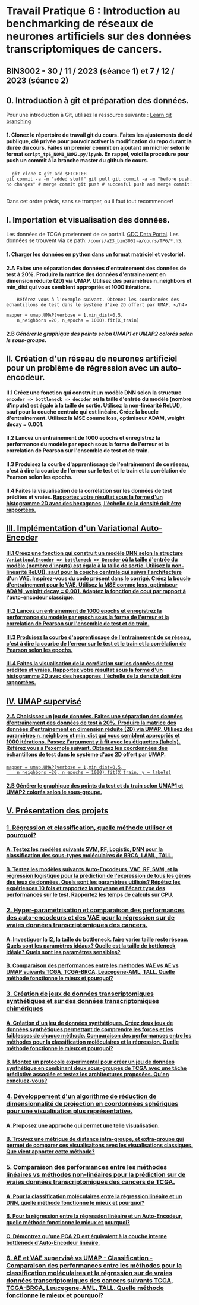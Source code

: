 # Travail Pratique 6 : Introduction au benchmarking de réseaux de neurones artificiels sur des données transcriptomiques de cancers.
## BIN3002 - 30 / 11 / 2023 (séance 1) et 7 / 12 / 2023 (séance 2) </h2>
## 0. Introduction à git et préparation des données. </h2>
Pour une introduction à Git, utilisez la ressource suivante :  <a href="https://learngitbranching.js.org/?locale=fr_FR" target="_blank">Learn git branching</a> 
        <h4>1. Clonez le répertoire de travail git du cours. Faites les ajustements de clé publique, clé privée pour pouvoir activer
            la modification du repo durant la durée du cours. Faites un premier commit en ajoutant un michier selon le format
            <code>script_tp6_NOM1_NOM2.py/ipynb</code>. En rappel, voici la procédure pour push un commit à la branche master du
            github de cours.
        </h4>
            <pre>
            <code class="langugage-bash">
                git clone X 
                git add $FICHIER
                git commit -a -m "added stuff"
                git pull
                git commit -a -m "before push, no changes" # merge commit
                git push # succesful push and merge commit! 
            </code>
        </pre>
        <p>
        Dans cet ordre précis, sans se tromper, ou il faut tout recommencer!
        </p>
        <h2>I. Importation et visualisation des données. </h2>
        <p>
            Les données de TCGA proviennent de ce portail. <a href="https://portal.gdc.cancer.gov/" target="_blank">GDC Data Portal</a>. 
            Les données se trouvent via ce path: <code>/cours/a23_bin3002-a/cours/TP6/*.h5</code>.
        </p>
#### 1. Charger les données en python dans un format matriciel et vectoriel.
#### 2.A Faites une séparation des données d'entrainement des données de test à 20%. Produire la matrice des données d'entrainement en dimension réduite (2D) via UMAP. Utilisez des paramètres n_neighbors et min_dist qui vous semblent appropriés et 1000 itérations. 
        Référez vous à l'exemple suivant. Obtenez les coordonnées des échantillons de test dans le système d'axe 2D offert par UMAP. </h4>
   <pre><code class="language-python">mapper = umap.UMAP(verbose = 1,min_dist=0.5, 
    n_neighbors =20, n_epochs = 1000).fit(X_train)</code></pre>     
#### 2.B ***Générer le graphique des points selon UMAP1 et UMAP2 colorés selon le sous-groupe.***
## II. Création d'un réseau de neurones artificiel pour un problème de régression avec un auto-encodeur.
#### II.1 Créez une fonction qui construit un modèle DNN selon la structure <code>encoder => bottleneck => decoder</code> où la taille d'entrée du modèle (nombre d'inputs) est égale à la taille de sortie. Utilisez la non-linéarité ReLU(), sauf pour la couche centrale qui est linéaire. Créez la boucle d'entrainement. Utilisez la MSE comme loss, optimiseur ADAM, weight decay = 0.001. 
#### II.2 Lancez un entrainement de 1000 epochs et enregistrez la performance du modèle par epoch sous la forme de l'erreur et la correlation de Pearson sur l'ensemble de test et de train.
#### II.3 Produisez la courbe d'apprentissage de l'entrainement de ce réseau, c'est à dire la courbe de l'erreur sur le test et le train et la corrélation de Pearson selon les epochs. 
#### II.4 Faites la visualisation de la corrélation sur les données de test prédites et vraies. <u>Rapportez votre résultat sous la forme d'un histogramme 2D avec des hexagones, l'échelle de la densité doit être rapportées.           
## III. Implémentation d'un Variational Auto-Encoder 
#### III.1 Créez une fonction qui construit un modèle DNN selon la structure <code>VariationalEncoder => bottleneck => Decoder</code> où la taille d'entrée du modèle (nombre d'inputs) est égale à la taille de sortie. Utilisez la non-linéarité ReLU(), sauf pour la couche centrale qui suivra l'architecture d'un VAE. Inspirez-vous du code présent dans le corrigé. Créez la boucle d'entrainement pour le VAE. Utilisez la MSE comme loss, optimiseur ADAM, weight decay = 0.001. Adaptez la fonction de cout par rapport à l'auto-encodeur classique.
            
#### III.2 Lancez un entrainement de 1000 epochs et enregistrez la performance du modèle par epoch sous la forme de l'erreur et la correlation de Pearson sur l'ensemble de test et de train.
#### III.3 Produisez la courbe d'apprentissage de l'entrainement de ce réseau, c'est à dire la courbe de l'erreur sur le test et le train et la corrélation de Pearson selon les epochs. 
#### III.4 Faites la visualisation de la corrélation sur les données de test prédites et vraies. <u>Rapportez votre résultat sous la forme d'un histogramme 2D avec des hexagones, l'échelle de la densité doit être rapportées.
## IV. UMAP supervisé 
#### 2.A Choisissez un jeu de données. Faites une séparation des données d'entrainement des données de test à 20%. Produire la matrice des données d'entrainement en dimension réduite (2D) via UMAP. Utilisez des paramètres n_neighbors et min_dist qui vous semblent appropriés et 1000 itérations. Passez l'argument y à fit avec les étiquettes (labels). Référez vous à l'exemple suivant. Obtenez les coordonnées des échantillons de test dans le système d'axe 2D offert par UMAP. 
   <pre><code class="language-python">mapper = umap.UMAP(verbose = 1,min_dist=0.5, 
    n_neighbors =20, n_epochs = 1000).fit(X_train, y = labels)</code></pre>      
#### 2.B  Générer le graphique des points du test et du train selon UMAP1 et UMAP2 colorés selon le sous-groupe.
## V. Présentation des projets
### 1. Régression et classification, quelle méthode utiliser et pourquoi?
#### A. Testez les modèles suivants SVM, RF, Logistic, DNN pour la classification des sous-types moléculaires de BRCA, LAML, TALL.  
#### B. Testez les modèles suivants Auto-Encodeurs, VAE, RF, SVM, et la régression logistique pour la prédiction de l'expression de tous les gènes des jeux de données. Quels sont les paramètres utilisés? Répétez les expériences 10 fois et rapportez la moyenne et l'écart type des performances sur le test. Rapportez les temps de calculs sur CPU.
### 2. Hyper-paramétrisation et comparaison des performances des auto-encodeurs et des VAE pour la régression sur de vraies données transcriptomiques des cancers. 
#### A. Investiguer la l2, la taille du bottleneck. faire varier taille reste réseau. Quels sont les paramètres idéaux? Quelle est la taille de bottleneck idéale?  Quels sont les paramètres sensibles? </h5>
#### B. Comparaison des performances entre les méthodes  VAE vs AE vs UMAP suivants TCGA, TCGA-BRCA, Leucegene-AML, TALL. Quelle méthode fonctionne le mieux et pourquoi? </h5>    
### 3. Création de jeux de données  transcriptomiques synthétiques et sur des données transcriptomiques chimériques 
#### A. Création d'un jeu de données synthétiques. Créez deux jeux de données synthétiques permettant de comprendre les forces et les faiblesses de chaque méthode. Comparaison des performances entre les méthodes pour la classification moléculaires et la régression. Quelle méthode fonctionne le mieux et pourquoi?
#### B. Montez un protocole experimental pour créer un jeu de données synthétique en combinant deux sous-groupes de TCGA avec une tâche prédictive associée et testez les architectures proposées. Qu'en concluez-vous?
### 4. Développement d'un algorithme de réduction de dimensionnalité de projection en coordonnées sphériques pour une visualisation plus représentative. 
#### A. Proposez une approche qui permet une telle visualisation. 
#### B. Trouvez une métrique de distance intra-groupe, et extra-groupe qui permet de comparer ces visualisaitons avec les visualisations classiques. Que vient apporter cette méthode? 
### 5. Comparaison des performances entre les méthodes linéaires vs méthodes non-linéaires pour la prédiction sur de vraies données transcriptomiques des cancers de TCGA. 
#### A. Pour la classification moléculaires entre la régression linéaire et un DNN, quelle méthode fonctionne le mieux et pourquoi?
#### B. Pour la régression entre la régression linéaire et un Auto-Encodeur, quelle méthode fonctionne le mieux et pourquoi?
#### C. Démontrez qu'une PCA 2D est équivalent à la couche interne bottleneck d'Auto-Encodeur linéaire.

### 6. AE et VAE supervisé vs UMAP - Classification - Comparaison des performances entre les méthodes pour la classification moléculaires et la régression sur de vraies données transcriptomiques des cancers suivants TCGA, TCGA-BRCA, Leucegene-AML, TALL. Quelle méthode fonctionne le mieux et pourquoi? 


